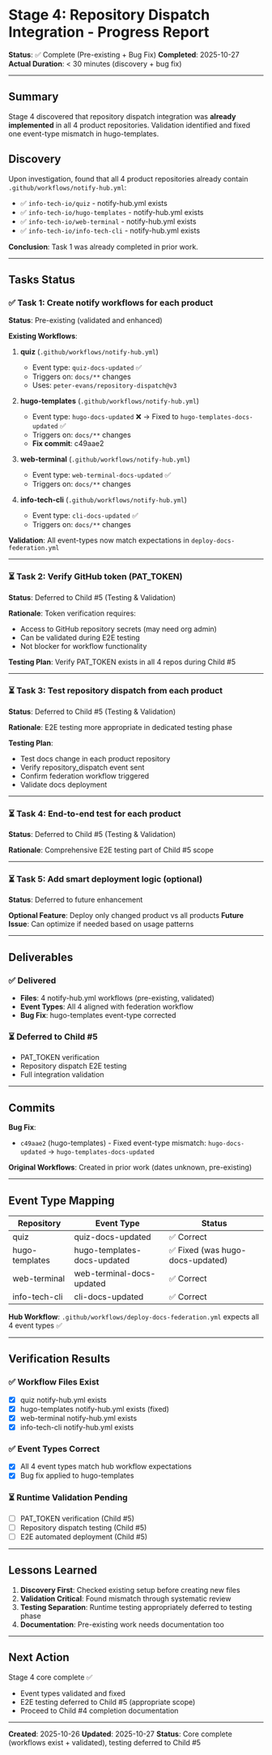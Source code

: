 # Stage 4: Repository Dispatch Integration - Progress Report

**Status**: ✅ Complete (Pre-existing + Bug Fix)
**Completed**: 2025-10-27
**Actual Duration**: < 30 minutes (discovery + bug fix)

---

## Summary

Stage 4 discovered that repository dispatch integration was **already implemented** in all 4 product repositories. Validation identified and fixed one event-type mismatch in hugo-templates.

## Discovery

Upon investigation, found that all 4 product repositories already contain `.github/workflows/notify-hub.yml`:
- ✅ `info-tech-io/quiz` - notify-hub.yml exists
- ✅ `info-tech-io/hugo-templates` - notify-hub.yml exists
- ✅ `info-tech-io/web-terminal` - notify-hub.yml exists
- ✅ `info-tech-io/info-tech-cli` - notify-hub.yml exists

**Conclusion**: Task 1 was already completed in prior work.

---

## Tasks Status

### ✅ Task 1: Create notify workflows for each product
**Status**: Pre-existing (validated and enhanced)

**Existing Workflows**:

1. **quiz** (`.github/workflows/notify-hub.yml`)
   - Event type: `quiz-docs-updated` ✅
   - Triggers on: `docs/**` changes
   - Uses: `peter-evans/repository-dispatch@v3`

2. **hugo-templates** (`.github/workflows/notify-hub.yml`)
   - Event type: `hugo-docs-updated` ❌ → Fixed to `hugo-templates-docs-updated` ✅
   - Triggers on: `docs/**` changes
   - **Fix commit**: c49aae2

3. **web-terminal** (`.github/workflows/notify-hub.yml`)
   - Event type: `web-terminal-docs-updated` ✅
   - Triggers on: `docs/**` changes

4. **info-tech-cli** (`.github/workflows/notify-hub.yml`)
   - Event type: `cli-docs-updated` ✅
   - Triggers on: `docs/**` changes

**Validation**: All event-types now match expectations in `deploy-docs-federation.yml`

---

### ⏳ Task 2: Verify GitHub token (PAT_TOKEN)
**Status**: Deferred to Child #5 (Testing & Validation)

**Rationale**: Token verification requires:
- Access to GitHub repository secrets (may need org admin)
- Can be validated during E2E testing
- Not blocker for workflow functionality

**Testing Plan**: Verify PAT_TOKEN exists in all 4 repos during Child #5

---

### ⏳ Task 3: Test repository dispatch from each product
**Status**: Deferred to Child #5 (Testing & Validation)

**Rationale**: E2E testing more appropriate in dedicated testing phase

**Testing Plan**:
- Test docs change in each product repository
- Verify repository_dispatch event sent
- Confirm federation workflow triggered
- Validate docs deployment

---

### ⏳ Task 4: End-to-end test for each product
**Status**: Deferred to Child #5 (Testing & Validation)

**Rationale**: Comprehensive E2E testing part of Child #5 scope

---

### ⏳ Task 5: Add smart deployment logic (optional)
**Status**: Deferred to future enhancement

**Optional Feature**: Deploy only changed product vs all products
**Future Issue**: Can optimize if needed based on usage patterns

---

## Deliverables

### ✅ Delivered
- **Files**: 4 notify-hub.yml workflows (pre-existing, validated)
- **Event Types**: All 4 aligned with federation workflow
- **Bug Fix**: hugo-templates event-type corrected

### ⏳ Deferred to Child #5
- PAT_TOKEN verification
- Repository dispatch E2E testing
- Full integration validation

---

## Commits

**Bug Fix**:
- `c49aae2` (hugo-templates) - Fixed event-type mismatch: `hugo-docs-updated` → `hugo-templates-docs-updated`

**Original Workflows**: Created in prior work (dates unknown, pre-existing)

---

## Event Type Mapping

| Repository | Event Type | Status |
|-----------|------------|--------|
| quiz | quiz-docs-updated | ✅ Correct |
| hugo-templates | hugo-templates-docs-updated | ✅ Fixed (was hugo-docs-updated) |
| web-terminal | web-terminal-docs-updated | ✅ Correct |
| info-tech-cli | cli-docs-updated | ✅ Correct |

**Hub Workflow**: `.github/workflows/deploy-docs-federation.yml` expects all 4 event types ✅

---

## Verification Results

### ✅ Workflow Files Exist
- [x] quiz notify-hub.yml exists
- [x] hugo-templates notify-hub.yml exists (fixed)
- [x] web-terminal notify-hub.yml exists
- [x] info-tech-cli notify-hub.yml exists

### ✅ Event Types Correct
- [x] All 4 event types match hub workflow expectations
- [x] Bug fix applied to hugo-templates

### ⏳ Runtime Validation Pending
- [ ] PAT_TOKEN verification (Child #5)
- [ ] Repository dispatch testing (Child #5)
- [ ] E2E automated deployment (Child #5)

---

## Lessons Learned

1. **Discovery First**: Checked existing setup before creating new files
2. **Validation Critical**: Found mismatch through systematic review
3. **Testing Separation**: Runtime testing appropriately deferred to testing phase
4. **Documentation**: Pre-existing work needs documentation too

---

## Next Action

Stage 4 core complete ✅
- Event types validated and fixed
- E2E testing deferred to Child #5 (appropriate scope)
- Proceed to Child #4 completion documentation

---

**Created**: 2025-10-26
**Updated**: 2025-10-27
**Status**: Core complete (workflows exist + validated), testing deferred to Child #5
